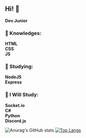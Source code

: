 ## Hi! 👋

**Dev Junior**

### 🧠 Knowledges:
**HTML<br>
CSS<br>
JS**

### 📖 Studying:
**NodeJS<br>
Express**

### 💭 I Will Study:
**Socket.io<br>
C#<br>
Python<br>
Discord.js**

![Anurag's GitHub stats](https://github-readme-stats.vercel.app/api?username=bernardopc-dev&show_icons=true&theme=radical)
[![Top Langs](https://github-readme-stats.vercel.app/api/top-langs/?username=bernardopc-dev&layout=compact)](https://github.com/anuraghazra/github-readme-stats)

